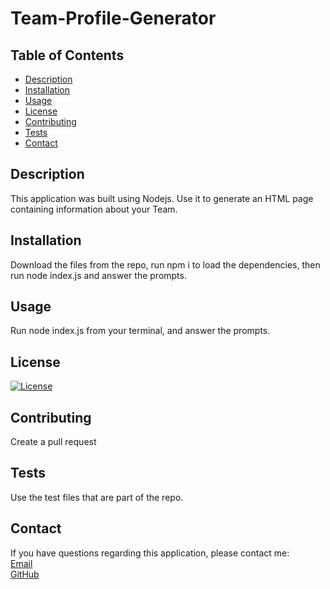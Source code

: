 # Team-Profile-Generator

  ## Table of Contents
  
  - [Description](#description)
  - [Installation](#installation)
  - [Usage](#usage)
  - [License](#license)
  - [Contributing](#contributing)
  - [Tests](#tests)
  - [Contact](#contact)

  ## Description
  
  This application was built using Nodejs. Use it to generate an HTML page containing information about your Team.
  
  ## Installation
  
  Download the files from the repo, run npm i to load the dependencies, then run node index.js and answer the prompts.
  
  ## Usage
  
  Run node index.js from your terminal, and answer the prompts.

  ## License
  
  [![License](https://img.shields.io/badge/License-No-License-blue.svg)](https://opensource.org/licenses/No-License)
  
  ## Contributing
  
  Create a pull request
  
  ## Tests

  Use the test files that are part of the repo.

  ## Contact
  
  If you have questions regarding this application, please contact me:
  <br>
  [Email](mailto:Joshualemmond@gmail.com) 
  <br>
  [GitHub](https://github.com/Joshvuh)
